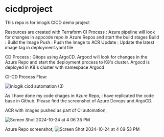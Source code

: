 # cicdproject
This repo is for inlogik CICD demo project

Resources are created with Terraform
CI Process : Azure pipeline will look for changes in appcode repo in Azure Repos and start the build stages
Build : Build the Image
Push : Push the Image to ACR
Update : Update the latest image tag in deployment.yaml file

CD Process : Gitops using ArgoCD.
Argocd will look for changes in the Azure Repo and start the deployment process to K8's cluster.
Argocd is deployed in K8's cluster with namespace Argocd

CI-CD Process Flow:

![inlogik cicd automation (3)](https://github.com/user-attachments/assets/7d17cfca-0e1a-476b-94b1-1777de088731)

As I have done my code chages in Azure Repo, i have replicated the code base in Github. Please find the screenshot of Azure Devops and ArgoCD.

ACR with images pushed as part of CI automation,

![Screen Shot 2024-10-24 at 4 06 35 PM](https://github.com/user-attachments/assets/8f13a5e4-f3db-4093-a988-0f06bf9a90b2)

Azure Repo screenshot,
![Screen Shot 2024-10-24 at 4 09 53 PM](https://github.com/user-attachments/assets/464f12eb-d315-4f7e-9a4e-7e985709326a)

